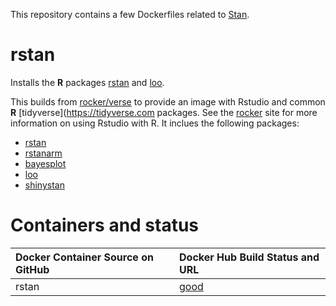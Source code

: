 This repository contains a few Dockerfiles related to [Stan](http://mc-stan.org/).

# rstan

Installs the **R** packages [rstan](http://mc-stan.org/rstan.html) and [loo](https://github.com/jgabry/loo).

This builds from [rocker/verse](https://registry.hub.docker.com/u/rocker/verse/) to provide an image with Rstudio and common **R** [tidyverse](https://tidyverse.com packages.
See the [rocker](https://github.com/rocker-org/rocker) site for more information on using Rstudio with R. It inclues the following packages:

- [rstan](http://mc-stan.org/interfaces/rstan.html)
- [rstanarm](http://mc-stan.org/interfaces/rstanarm.html)
- [bayesplot](http://mc-stan.org/interfaces/bayesplot.html)
- [loo](http://mc-stan.org/interfaces/loo.html)
- [shinystan](http://mc-stan.org/interfaces/shinystan.html)

#
# Containers and status

| Docker Container Source on GitHub             | Docker Hub Build Status and URL
| :---------------------------------------      | :-----------------------------------------
| rstan        | [good](https://registry.hub.docker.com/u/jrnold/rstan/)
